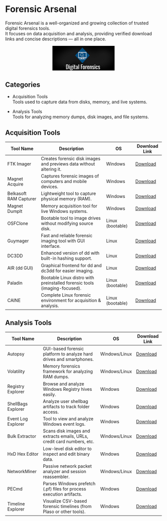 # Forensic Arsenal

Forensic Arsenal is a well-organized and growing collection of trusted digital forensics tools.  
It focuses on data acquisition and analysis, providing verified download links and concise descriptions — all in one place.

<p align="center">
  <img src="Images/Image.png" width="200" alt="Forensic Arsenal Logo">
</p>


## Categories

- Acquisition Tools  
  Tools used to capture data from disks, memory, and live systems.

- Analysis Tools  
  Tools for analyzing memory dumps, disk images, and file systems.



## Acquisition Tools

| Tool Name              | Description                                                              | OS                | Download Link |
|------------------------|--------------------------------------------------------------------------|-------------------|----------------|
| FTK Imager             | Creates forensic disk images and previews data without altering it.      | Windows           | [Download](https://www.exterro.com/ftk-product-downloads/ftk-imager-4-7-3-81) |
| Magnet Acquire         | Captures forensic images of computers and mobile devices.                | Windows           | [Download](https://www.magnetforensics.com/resources/getting-started-magnet-acquire-community-edition/) |
| Belkasoft RAM Capturer | Lightweight tool to capture physical memory (RAM).                       | Windows           | [Download](https://belkasoft.com/ram-capturer) |
| Magnet DumpIt          | Memory acquisition tool for live Windows systems.                        | Windows           | [Download](https://www.magnetforensics.com/resources/magnet-dumpit-for-windows/) |
| OSFClone               | Bootable tool to image drives without modifying source disk.             | Linux (bootable)  | [Download](https://www.osforensics.com/tools/create-disk-images.html) |
| Guymager               | Fast and reliable forensic imaging tool with GUI interface.              | Linux             | [Download](https://guymager.sourceforge.io/) |
| DC3DD                  | Enhanced version of dd with built-in hashing support.                    | Linux             | [Download](https://sourceforge.net/projects/dc3dd/) |
| AIR (dd GUI)           | Graphical frontend for dd and dc3dd for easier imaging.                  | Linux             | [Download](https://sourceforge.net/projects/air-imager/) |
| Paladin                | Bootable Linux distro with preinstalled forensic tools (imaging-focused).| Linux (bootable)  | [Download](https://sumuri.com/software/paladin/) |
| CAINE                  | Complete Linux forensic environment for acquisition & analysis.          | Linux (bootable)  | [Download](https://www.caine-live.net/) |



## Analysis Tools

| Tool Name           | Description                                                                 | OS                | Download Link |
|---------------------|-----------------------------------------------------------------------------|-------------------|----------------|
| Autopsy             | GUI-based forensic platform to analyze hard drives and smartphones.         | Windows/Linux     | [Download](https://www.autopsy.com/) |
| Volatility          | Memory forensics framework for analyzing RAM dumps.                         | Windows/Linux     | [Download](https://www.volatilityfoundation.org/) |
| Registry Explorer   | Browse and analyze Windows Registry hives easily.                           | Windows           | [Download](https://ericzimmerman.github.io/) |
| ShellBags Explorer  | Analyze user shellbag artifacts to track folder access.                     | Windows           | [Download](https://ericzimmerman.github.io/) |
| Event Log Explorer  | Tool to view and analyze Windows event logs.                                | Windows           | [Download](https://eventlogxp.com/) |
| Bulk Extractor      | Scans disk images and extracts emails, URLs, credit card numbers, etc.      | Windows/Linux     | [Download](https://digitalcorpora.org/downloads/bulk_extractor/) |
| HxD Hex Editor      | Low-level disk editor to inspect and edit binary data.                      | Windows           | [Download](https://mh-nexus.de/en/hxd/) |
| NetworkMiner        | Passive network packet analyzer and session reassembler.                    | Windows/Linux     | [Download](https://www.netresec.com/?page=NetworkMiner) |
| PECmd               | Parses Windows prefetch (.pf) files for process execution artifacts.        | Windows           | [Download](https://ericzimmerman.github.io/) |
| Timeline Explorer   | Visualize CSV-based forensic timelines (from Plaso or other tools).         | Windows           | [Download](https://ericzimmerman.github.io/) |

